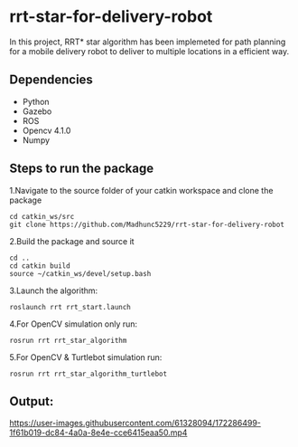 # rrt-star-for-delivery-robot

In this project, RRT* star algorithm has been implemeted for path planning for a mobile delivery robot to deliver to multiple locations in a efficient way.

## Dependencies
-   Python
-   Gazebo
-   ROS
-   Opencv 4.1.0
-   Numpy

## Steps to run the package
1.Navigate to the source folder of your catkin workspace and clone the package
  
    cd catkin_ws/src
    git clone https://github.com/Madhunc5229/rrt-star-for-delivery-robot
2.Build the package and source it

    cd ..
    cd catkin build
    source ~/catkin_ws/devel/setup.bash 

3.Launch the algorithm:
    
    roslaunch rrt rrt_start.launch

4.For OpenCV simulation only run:
  
    rosrun rrt rrt_star_algorithm
    
5.For OpenCV & Turtlebot simulation run:
  
    rosrun rrt rrt_star_algorithm_turtlebot

## Output:

https://user-images.githubusercontent.com/61328094/172286499-1f61b019-dc84-4a0a-8e4e-cce6415eaa50.mp4
